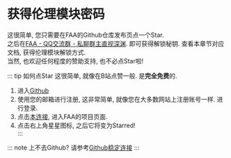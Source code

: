 # 获得伦理模块密码

这很简单, 您只需要在FAA的Github仓库发布页点一个Star.  
之后在[FAA - QQ交流群 - 私聊群主直视深渊](../other/contacts.md). 即可获得解锁秘钥. 查看本章节对应文档, 获得伦理模块解锁方式.     
当然, 也欢迎任何程度的赞助支持, 也不必点Star啦!  

::: tip 如何点Star
这很简单, 就像在B站点赞一般. 是**完全免费**的.
1. 进入[Github](https://github.com/)  
2. 使用您的邮箱进行注册, 这非常简单, 就像您在大多数网站上注册账号一样. 进行登录.  
3. 点击[本连接](https://StareAbyss/FoodsVsMiceAutoAssistant), 进入FAA的项目页面.  
4. 点击右上角星星图标, 之后它将变为Starred!  
:::

::: note 上不去Github? 请参考[Github稳定连接](../other/watt_toolkit.md)
::: 
